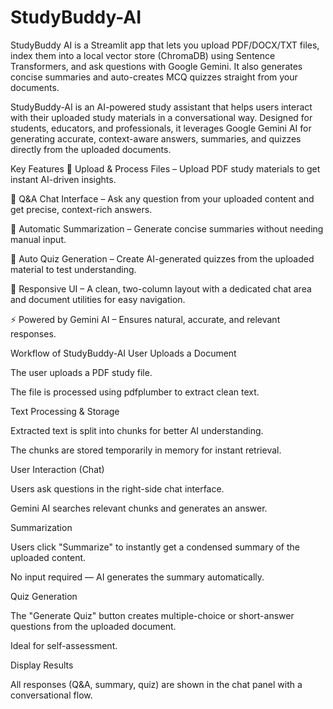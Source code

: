 # StudyBuddy-AI
StudyBuddy AI is a Streamlit app that lets you upload PDF/DOCX/TXT files, index them into a local vector store (ChromaDB) using Sentence Transformers, and ask questions with Google Gemini. It also generates concise summaries and auto-creates MCQ quizzes straight from your documents.

StudyBuddy-AI is an AI-powered study assistant that helps users interact with their uploaded study materials in a conversational way. Designed for students, educators, and professionals, it leverages Google Gemini AI for generating accurate, context-aware answers, summaries, and quizzes directly from the uploaded documents.

Key Features
📂 Upload & Process Files – Upload PDF study materials to get instant AI-driven insights.

💬 Q&A Chat Interface – Ask any question from your uploaded content and get precise, context-rich answers.

📝 Automatic Summarization – Generate concise summaries without needing manual input.

🎯 Auto Quiz Generation – Create AI-generated quizzes from the uploaded material to test understanding.

📱 Responsive UI – A clean, two-column layout with a dedicated chat area and document utilities for easy navigation.

⚡ Powered by Gemini AI – Ensures natural, accurate, and relevant responses.

Workflow of StudyBuddy-AI
User Uploads a Document

The user uploads a PDF study file.

The file is processed using pdfplumber to extract clean text.

Text Processing & Storage

Extracted text is split into chunks for better AI understanding.

The chunks are stored temporarily in memory for instant retrieval.

User Interaction (Chat)

Users ask questions in the right-side chat interface.

Gemini AI searches relevant chunks and generates an answer.

Summarization

Users click "Summarize" to instantly get a condensed summary of the uploaded content.

No input required — AI generates the summary automatically.

Quiz Generation

The "Generate Quiz" button creates multiple-choice or short-answer questions from the uploaded document.

Ideal for self-assessment.

Display Results

All responses (Q&A, summary, quiz) are shown in the chat panel with a conversational flow.
